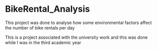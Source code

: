 # BikeRental_Analysis

This project was done to analyse how some environmental factors affect the number of bike rentals per day

This is a project associated with the university work and this was done while I was in the third academic year


